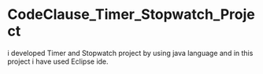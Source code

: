 #  CodeClause_Timer_Stopwatch_Project
i developed Timer and Stopwatch project  by using java language and in this project i have used Eclipse ide.
